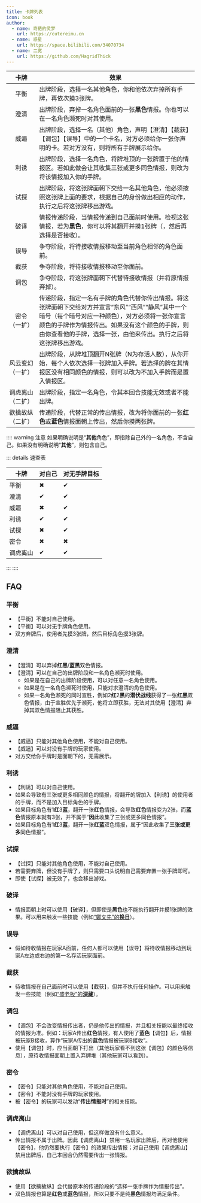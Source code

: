 ```yaml
---
title: 卡牌列表
icon: book
author:
  - name: 奇葩的灵梦
    url: https://cutereimu.cn
  - name: 惑星
    url: https://space.bilibili.com/34070734
  - name: 二宽
    url: https://github.com/HagridThick
---
```


|                         卡牌                         | 效果                                                                                                                                       |
|:--------------------------------------------------:|------------------------------------------------------------------------------------------------------------------------------------------|
|                         平衡                         | 出牌阶段，选择一名其他角色，你和他依次弃掉所有手牌，再依次摸3张牌。                                                                                                       |
|                         澄清                         | 出牌阶段，弃掉一名角色面前的一张**黑色**情报。你也可以在一名角色濒死时对其使用。                                                                                               |
|                         威逼                         | 出牌阶段，选择一名（其他）角色，声明【澄清】【截获】【调包】【误导】中的一个卡名，对方必须给你一张你声明的卡。若对方没有，则将所有手牌展示给你。                                                                 |
|                         利诱                         | 出牌阶段，选择一名角色，将牌堆顶的一张牌置于他的情报区。若如此做会让其收集三张或更多同色情报，则改为将该情报加入你的手牌。                                                                            |
|                         试探                         | 出牌阶段，将这张牌面朝下交给一名其他角色，他必须按照这张牌上面的要求，根据自己的身份做出相应的动作，执行之后将这张牌移出游戏。                                                                          |
|                         破译                         | 情报传递阶段，当情报传递到自己面前时使用。检视这张情报，若为**黑色**，你可以将其翻开并摸1张牌（，然后再选择是否接收）。                                                                           |
|                         误导                         | 争夺阶段，将待接收情报移动至当前角色相邻的角色面前。                                                                                                               |
|                         截获                         | 争夺阶段，将待接收情报移动至你面前。                                                                                                                       |
|                         调包                         | 争夺阶段，将这张牌面朝下代替待接收情报（并将原情报弃掉）。                                                                                                            |
|                    密令<br/>（一扩）                     | 传递阶段，指定一名有手牌的角色代替你传出情报。将这张牌面朝下交给对方并宣言“东风”“西风”“静风”其中一个暗号（每个暗号对应一种颜色），对方必须将一张你宣言颜色的手牌作为情报传出。如果没有这个颜色的手牌，则由你查看他的手牌，选择一张，由他来传出。执行之后将这张牌移出游戏。 |
|                   风云变幻<br/>（一扩）                    | 出牌阶段，从牌堆顶翻开N张牌（N为存活人数），从你开始，每个人依次选择一张牌加入手牌。若选择的牌在其情报区没有相同颜色的情报，则可以改为不加入手牌而是置入情报区。                                                        |
|                   调虎离山<br/>（二扩）                    | 出牌阶段，指定一名角色，令其本回合技能无效或者不能出牌。                                                                                                             |
| <div style="width:max-content">欲擒故纵<br/>（二扩）</div> | 传递阶段，代替正常的传出情报，改为将你面前的一张**红色**或**蓝色**情报面朝上传出，然后你摸两张牌。                                                                                    |

:::: warning 注意
如果明确说明是“**其他**角色”，即指除自己外的一名角色，不含自己。如果没有明确说明“**其他**”，则包含自己。

::: details 速查表

| 卡牌   | 对自己 | 对无手牌目标 |
|------|-----|--------|
| 平衡   | ✖   | ✔      |
| 澄清   | ✔   | ✔      |
| 威逼   | ✖   | ✔      |
| 利诱   | ✔   | ✔      |
| 试探   | ✖   | ✔      |
| 密令   | ✖   | ✖      |
| 调虎离山 | ✔   | ✔      |

:::
::::

## FAQ

### 平衡

- 【平衡】不能对自己使用。
- 【平衡】可以对无手牌角色使用。
- 双方弃牌后，使用者先摸3张牌，然后目标角色摸3张牌。

### 澄清

- 【澄清】可以弃掉**红**&zwnj;**黑**/**蓝**&zwnj;**黑**双色情报。
- 【澄清】可以在自己的出牌阶段和一名角色濒死时使用。
  - 如果是在自己的出牌阶段使用，可以对任意一名角色使用。
  - 如果是在一名角色濒死时使用，只能对求澄清的角色使用。
  - 如果一名角色濒死的同时宣胜，例如2**红**2**黑**的**潜伏战线**获得了一张**红**&zwnj;**黑**双色情报，由于宣胜优先于濒死，他将立即获胜，无法对其使用【澄清】弃掉其双色情报阻止其获胜。

### 威逼

- 【威逼】只能对其他角色使用，不能对自己使用。
- 【威逼】可以对没有手牌的玩家使用。
- 对方交给你手牌时是面朝下的，无需展示。

### 利诱

- 【利诱】可以对自己使用。
- 如果会导致有三张或更多相同颜色的情报，将翻开的牌加入【利诱】的使用者的手牌，而不是加入目标角色的手牌。
- 如果目标角色有1**红**3**蓝**，翻开一张**红色**情报，会导致**红色**情报变为2张，而**蓝色**情报原本就有3张，并不属于“**因此**收集了三张或更多同色情报”。
- 如果目标角色有1**红**3**蓝**，翻开一张**红**&zwnj;**蓝**双色情报，属于“因此收集了**三张或更多**同色情报”。

### 试探

- 【试探】只能对其他角色使用，不能对自己使用。
- 若需要弃牌，但没有手牌了，则只需要口头说明自己需要弃置一张手牌即可。
- 即使【试探】被无效了，也会移出游戏。

### 破译

- 情报面朝上时可以使用【破译】，但即使是**黑色**也不能执行翻开并摸1张牌的效果。可以用来触发一些技能（例如[“鄭文先”的**换日**](../skills/base.md#z-鄭文先-日伪报社主编)）。

### 误导

- 假如待收情报在玩家A面前，任何人都可以使用【误导】将待收情报移动到玩家A左边或右边的第一名存活玩家面前。

### 截获

- 待收情报在自己面前时可以使用【截获】，但并不执行任何操作。可以用来触发一些技能（例如[“盛老板”的**深藏**](../skills/extend1.md#s-盛老板-富商)）。

### 调包

- 【调包】不会改变情报传出者，仍是他传出的情报，并且相关技能以最终接收的情报为准。例如：玩家A传出**红色**情报，有人使用了**蓝色**【调包】后，情报被玩家B接收，算作“玩家A传出的**蓝色**情报被玩家B接收”。
- 使用【调包】时，应当面朝下打出（其他玩家看不到这张【调包】的颜色等信息），原待收情报面朝上置入弃牌堆（其他玩家可以看到）。

### 密令

- 【密令】只能对其他角色使用，不能对自己使用。
- 【密令】不能对没有手牌的玩家使用。
- 被【密令】的玩家可以发动“**传出情报时**”的相关技能。

### 调虎离山

- 【调虎离山】可以对自己使用，但这样做没有什么意义。
- 传出情报不属于出牌。因此【调虎离山】禁用一名玩家出牌后，再对他使用【密令】，他仍然要执行【密令】的效果传出情报；对自己使用【调虎离山】禁用出牌后，自己本回合仍然需要传出一张情报。

### 欲擒故纵

- 使用【欲擒故纵】会代替原本的传递阶段的“选择一张手牌作为情报传出”。
- 双色情报也算是**红色**或**蓝色**情报，所以只要不是纯**黑色**情报均满足条件。
